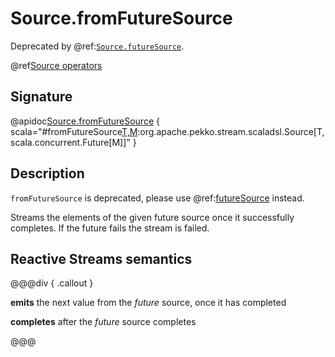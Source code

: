 # Source.fromFutureSource

Deprecated by @ref:[`Source.futureSource`](futureSource.md).

@ref[Source operators](../index.md#source-operators)

## Signature

@apidoc[Source.fromFutureSource](Source$) { scala="#fromFutureSource[T,M](future:scala.concurrent.Future[org.apache.pekko.stream.Graph[org.apache.pekko.stream.SourceShape[T],M]]):org.apache.pekko.stream.scaladsl.Source[T,scala.concurrent.Future[M]]" }


## Description

`fromFutureSource` is deprecated, please use @ref:[futureSource](futureSource.md) instead.

Streams the elements of the given future source once it successfully completes.
If the future fails the stream is failed.

## Reactive Streams semantics

@@@div { .callout }

**emits** the next value from the *future* source, once it has completed

**completes** after the *future* source completes

@@@

